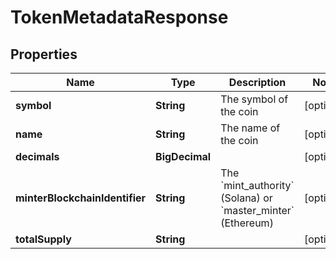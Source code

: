 

# TokenMetadataResponse


## Properties

Name | Type | Description | Notes
------------ | ------------- | ------------- | -------------
**symbol** | **String** | The symbol of the coin  |  [optional]
**name** | **String** | The name of the coin  |  [optional]
**decimals** | **BigDecimal** |  |  [optional]
**minterBlockchainIdentifier** | **String** | The &#x60;mint_authority&#x60; (Solana) or &#x60;master_minter&#x60; (Ethereum)  |  [optional]
**totalSupply** | **String** |  |  [optional]



